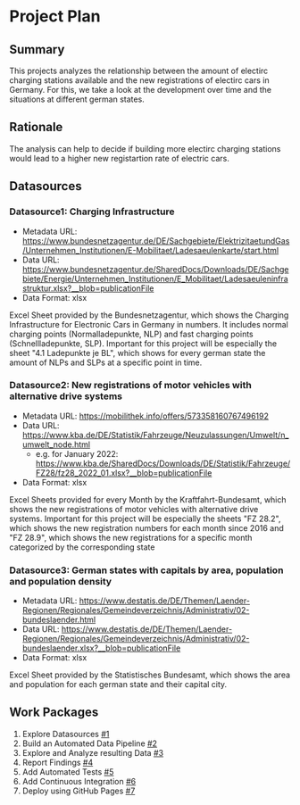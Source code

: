# Project Plan

## Summary

<!-- Describe your data science project in max. 5 sentences. -->
This projects analyzes the relationship between the amount of electirc charging stations available and the new registrations of electirc cars in Germany.
For this, we take a look at the development over time and the situations at different german states.

## Rationale

<!-- Outline the impact of the analysis, e.g. which pains it solves. -->
The analysis can help to decide if building more electirc charging stations would lead to a higher new registartion rate of electric cars.

## Datasources

<!-- Describe each datasources you plan to use in a section. Use the prefic "DatasourceX" where X is the id of the datasource. -->

### Datasource1: Charging Infrastructure
* Metadata URL: https://www.bundesnetzagentur.de/DE/Sachgebiete/ElektrizitaetundGas/Unternehmen_Institutionen/E-Mobilitaet/Ladesaeulenkarte/start.html
* Data URL: https://www.bundesnetzagentur.de/SharedDocs/Downloads/DE/Sachgebiete/Energie/Unternehmen_Institutionen/E_Mobilitaet/Ladesaeuleninfrastruktur.xlsx?__blob=publicationFile
* Data Format: xlsx

Excel Sheet provided by the Bundesnetzagentur, which shows the Charging Infrastructure for Electronic Cars in Germany in numbers. 
It includes normal charging points (Normalladepunkte, NLP) and fast charging points (Schnellladepunkte, SLP).
Important for this project will be especially the sheet "4.1 Ladepunkte je BL", which shows for every german state the amount of NLPs and SLPs at a specific point in time.

### Datasource2: New registrations of motor vehicles with alternative drive systems
* Metadata URL: https://mobilithek.info/offers/573358160767496192
* Data URL: https://www.kba.de/DE/Statistik/Fahrzeuge/Neuzulassungen/Umwelt/n_umwelt_node.html
    * e.g. for January 2022: https://www.kba.de/SharedDocs/Downloads/DE/Statistik/Fahrzeuge/FZ28/fz28_2022_01.xlsx?__blob=publicationFile
* Data Format: xlsx

Excel Sheets provided for every Month by the Kraftfahrt-Bundesamt, which shows the new registrations of motor vehicles with alternative drive systems. 
Important for this project will be especially the sheets "FZ 28.2", which shows the new registration numbers for each month since 2016 and "FZ 28.9", which shows the new registrations for a specific month categorized by the corresponding state

### Datasource3: German states with capitals by area, population and population density
* Metadata URL: https://www.destatis.de/DE/Themen/Laender-Regionen/Regionales/Gemeindeverzeichnis/Administrativ/02-bundeslaender.html
* Data URL: https://www.destatis.de/DE/Themen/Laender-Regionen/Regionales/Gemeindeverzeichnis/Administrativ/02-bundeslaender.xlsx?__blob=publicationFile
* Data Format: xlsx

Excel Sheet provided by the Statistisches Bundesamt, which shows the area and population for each german state and their capital city.

## Work Packages

<!-- List of work packages ordered sequentially, each pointing to an issue with more details. -->

1. Explore Datasources [#1](https://github.com/nmarkert/amse/issues/1)
2. Build an Automated Data Pipeline [#2](https://github.com/nmarkert/amse/issues/2)
3. Explore and Analyze resulting Data [#3](https://github.com/nmarkert/amse/issues/3)
4. Report Findings [#4](https://github.com/nmarkert/amse/issues/4)
5. Add Automated Tests [#5](https://github.com/nmarkert/amse/issues/5)
6. Add Continuous Integration [#6](https://github.com/nmarkert/amse/issues/6)
7. Deploy using GitHub Pages [#7](https://github.com/nmarkert/amse/issues/7)
